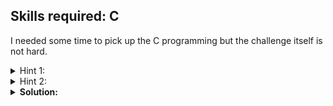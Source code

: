 ## Skills required: C

I needed some time to pick up the C programming but the challenge itself is not hard.

<details>
  <summary> Hint 1: </summary>
  
  What are some useful reversing tools?
</details>

<details>
  <summary> Hint 2: </summary>
  
  If you happen to be bruteforcing, read the source more carefully.
</details>

<details>
  <summary> <b>Solution:</b> </summary>
  
  <br/>
  
  This executable can be readily reversed with IDA or Ghidra.
  
  Here is the result I got (with liberal beautifying):
  
``` c
int main(){
  int a;
  time_t tVar1;
  long in_FS_OFFSET;
  uint seed;
  uint b;
  long i;
  FILE *fp1;
  size_t len;
  u_char *flag;
  FILE *fp2;
  long local_10;
  local_10 = *(long *)(in_FS_OFFSET + 0x28);
  fp1 = fopen("flag","rb");
  fseek(fp1,0,2);
  len = ftell(fp1);
  fseek(fp1,0,0);
  flag = (u_char *)malloc(len);
  fread(flag,len,1,fp1);
  fclose(fp1);
  tVar1 = time((time_t *)0x0);
  seed = (uint)tVar1;
  srand(seed);
  for (i = 0; i < (long)len; i++) {
    a = rand();
    flag[i] = flag[i] ^ (byte)a;
    b = rand();
    b = b & 7;
    flag[i] = flag[i] << (sbyte)b | flag[i] >> 8 - (sbyte)b;
  }
  fp2 = fopen("flag.enc","wb");
  fwrite(&seed,1,4,fp2);
  fwrite(flag,1,len,fp2);
  fclose(fp2);
  return 0;
}
```
  
  The time is used as the seed, which is outputted at the start of output.
  Notice it's little-endian. We can know either by checking the endianness of the program, or just observe which endianness is more likely as a time.
  
  To recover the flag, I wrote a program in C:

``` c
#include <stdio.h>
#include <stdlib.h>
void main(){
  FILE *fp;
  int len, i, a, b;
  unsigned int seed;
  unsigned char *encrypted, c;
  fp = fopen("flag.enc", "rb");
  fseek(fp, 0, SEEK_END);
  len = ftell(fp);
  encrypted = (unsigned char*) malloc(sizeof(unsigned char) * len);
  fseek(fp, 0, 0);
  fread(encrypted, 1, len, fp);
  fclose(fp);
  seed = (((((encrypted[3]<<8)+encrypted[2])<<8)+encrypted[1])<<8)+encrypted[0]; // little-endian
  srand(seed);
  for(i=4; i<len; i++){
    a = rand();
    b = rand() & 7;
    c = (unsigned char) (encrypted[i] >> b) | encrypted[i] << 8 - (unsigned char)b;
    printf("%c", (unsigned char) (c ^ (unsigned char) a));
  }
}
```
  
